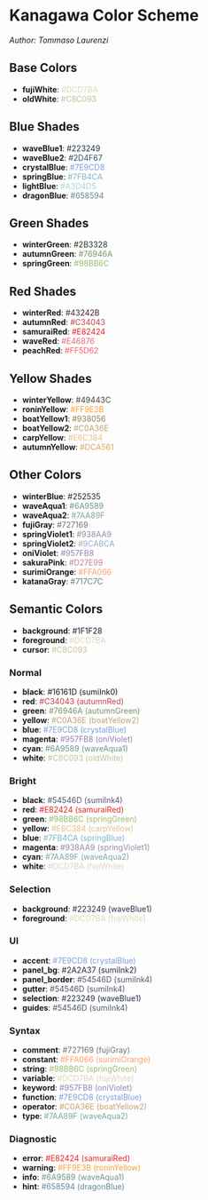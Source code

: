 # Kanagawa Color Scheme
*Author: Tommaso Laurenzi*

## Base Colors

- **fujiWhite**: <span style="color:#DCD7BA">#DCD7BA</span>
- **oldWhite**: <span style="color:#C8C093">#C8C093</span>

## Blue Shades

- **waveBlue1**: <span style="color:#223249">#223249</span>
- **waveBlue2**: <span style="color:#2D4F67">#2D4F67</span>
- **crystalBlue**: <span style="color:#7E9CD8">#7E9CD8</span>
- **springBlue**: <span style="color:#7FB4CA">#7FB4CA</span>
- **lightBlue**: <span style="color:#A3D4D5">#A3D4D5</span>
- **dragonBlue**: <span style="color:#658594">#658594</span>

## Green Shades

- **winterGreen**: <span style="color:#2B3328">#2B3328</span>
- **autumnGreen**: <span style="color:#76946A">#76946A</span>
- **springGreen**: <span style="color:#98BB6C">#98BB6C</span>

## Red Shades

- **winterRed**: <span style="color:#43242B">#43242B</span>
- **autumnRed**: <span style="color:#C34043">#C34043</span>
- **samuraiRed**: <span style="color:#E82424">#E82424</span>
- **waveRed**: <span style="color:#E46876">#E46876</span>
- **peachRed**: <span style="color:#FF5D62">#FF5D62</span>

## Yellow Shades

- **winterYellow**: <span style="color:#49443C">#49443C</span>
- **roninYellow**: <span style="color:#FF9E3B">#FF9E3B</span>
- **boatYellow1**: <span style="color:#938056">#938056</span>
- **boatYellow2**: <span style="color:#C0A36E">#C0A36E</span>
- **carpYellow**: <span style="color:#E6C384">#E6C384</span>
- **autumnYellow**: <span style="color:#DCA561">#DCA561</span>

## Other Colors

- **winterBlue**: <span style="color:#252535">#252535</span>
- **waveAqua1**: <span style="color:#6A9589">#6A9589</span>
- **waveAqua2**: <span style="color:#7AA89F">#7AA89F</span>
- **fujiGray**: <span style="color:#727169">#727169</span>
- **springViolet1**: <span style="color:#938AA9">#938AA9</span>
- **springViolet2**: <span style="color:#9CABCA">#9CABCA</span>
- **oniViolet**: <span style="color:#957FB8">#957FB8</span>
- **sakuraPink**: <span style="color:#D27E99">#D27E99</span>
- **surimiOrange**: <span style="color:#FFA066">#FFA066</span>
- **katanaGray**: <span style="color:#717C7C">#717C7C</span>

## Semantic Colors

- **background**: <span style="color:#1F1F28">#1F1F28</span>
- **foreground**: <span style="color:#DCD7BA">#DCD7BA</span>
- **cursor**: <span style="color:#C8C093">#C8C093</span>

### Normal

- **black**: <span style="color:#16161D">#16161D (sumiInk0)</span>
- **red**: <span style="color:#C34043">#C34043 (autumnRed)</span>
- **green**: <span style="color:#76946A">#76946A (autumnGreen)</span>
- **yellow**: <span style="color:#C0A36E">#C0A36E (boatYellow2)</span>
- **blue**: <span style="color:#7E9CD8">#7E9CD8 (crystalBlue)</span>
- **magenta**: <span style="color:#957FB8">#957FB8 (oniViolet)</span>
- **cyan**: <span style="color:#6A9589">#6A9589 (waveAqua1)</span>
- **white**: <span style="color:#C8C093">#C8C093 (oldWhite)</span>

### Bright

- **black**: <span style="color:#54546D">#54546D (sumiInk4)</span>
- **red**: <span style="color:#E82424">#E82424 (samuraiRed)</span>
- **green**: <span style="color:#98BB6C">#98BB6C (springGreen)</span>
- **yellow**: <span style="color:#E6C384">#E6C384 (carpYellow)</span>
- **blue**: <span style="color:#7FB4CA">#7FB4CA (springBlue)</span>
- **magenta**: <span style="color:#938AA9">#938AA9 (springViolet1)</span>
- **cyan**: <span style="color:#7AA89F">#7AA89F (waveAqua2)</span>
- **white**: <span style="color:#DCD7BA">#DCD7BA (fujiWhite)</span>

### Selection

- **background**: <span style="color:#223249">#223249 (waveBlue1)</span>
- **foreground**: <span style="color:#DCD7BA">#DCD7BA (fujiWhite)</span>

### UI

- **accent**: <span style="color:#7E9CD8">#7E9CD8 (crystalBlue)</span>
- **panel_bg**: <span style="color:#2A2A37">#2A2A37 (sumiInk2)</span>
- **panel_border**: <span style="color:#54546D">#54546D (sumiInk4)</span>
- **gutter**: <span style="color:#54546D">#54546D (sumiInk4)</span>
- **selection**: <span style="color:#223249">#223249 (waveBlue1)</span>
- **guides**: <span style="color:#54546D">#54546D (sumiInk4)</span>

### Syntax

- **comment**: <span style="color:#727169">#727169 (fujiGray)</span>
- **constant**: <span style="color:#FFA066">#FFA066 (surimiOrange)</span>
- **string**: <span style="color:#98BB6C">#98BB6C (springGreen)</span>
- **variable**: <span style="color:#DCD7BA">#DCD7BA (fujiWhite)</span>
- **keyword**: <span style="color:#957FB8">#957FB8 (oniViolet)</span>
- **function**: <span style="color:#7E9CD8">#7E9CD8 (crystalBlue)</span>
- **operator**: <span style="color:#C0A36E">#C0A36E (boatYellow2)</span>
- **type**: <span style="color:#7AA89F">#7AA89F (waveAqua2)</span>

### Diagnostic

- **error**: <span style="color:#E82424">#E82424 (samuraiRed)</span>
- **warning**: <span style="color:#FF9E3B">#FF9E3B (roninYellow)</span>
- **info**: <span style="color:#6A9589">#6A9589 (waveAqua1)</span>
- **hint**: <span style="color:#658594">#658594 (dragonBlue)</span>
